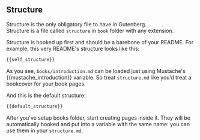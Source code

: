 Structure
---------

Structure is the only obligatory file to have in Gutenberg.  
Structure is a file called `structure` in `book` folder with any extension.

Structure is hooked up first and should be a barebone of your README.
For example, this very README's structure looks like this:

```md
{{self_structure}}
```

As you see, `books/introduction.md` can be loaded just using Mustache's
{{mustache_introduction}} variable. So treat `structure.md` like you’d treat
a bookcover for your book pages.

And this is the default structure:

```md
{{default_structure}}
```

After you've setup books folder, start creating pages inside it. They will be
automatically hooked and put into a variable with the same name: you can use
them in your `structure.md`.
